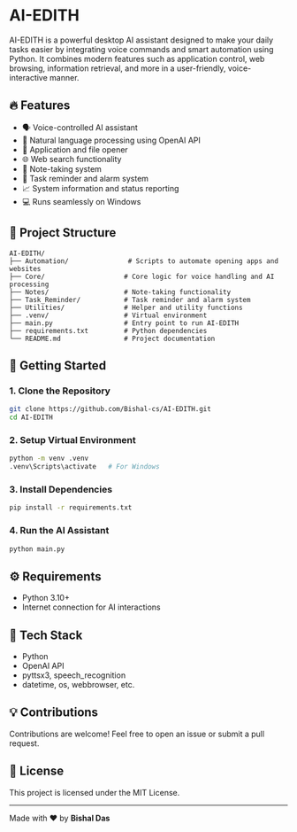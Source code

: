 # AI-EDITH

AI-EDITH is a powerful desktop AI assistant designed to make your daily tasks easier by integrating voice commands and smart automation using Python. It combines modern features such as application control, web browsing, information retrieval, and more in a user-friendly, voice-interactive manner.

## 🔥 Features
- 🗣️ Voice-controlled AI assistant
- 💬 Natural language processing using OpenAI API
- 📂 Application and file opener
- 🌐 Web search functionality
- 📑 Note-taking system
- 🔔 Task reminder and alarm system
- 📈 System information and status reporting
- 💻 Runs seamlessly on Windows

## 📂 Project Structure
```
AI-EDITH/
├── Automation/               # Scripts to automate opening apps and websites
├── Core/                    # Core logic for voice handling and AI processing
├── Notes/                   # Note-taking functionality
├── Task_Reminder/           # Task reminder and alarm system
├── Utilities/               # Helper and utility functions
├── .venv/                   # Virtual environment
├── main.py                  # Entry point to run AI-EDITH
├── requirements.txt         # Python dependencies
└── README.md                # Project documentation
```

## 🚀 Getting Started
### 1. Clone the Repository
```bash
git clone https://github.com/Bishal-cs/AI-EDITH.git
cd AI-EDITH
```

### 2. Setup Virtual Environment
```bash
python -m venv .venv
.venv\Scripts\activate   # For Windows
```

### 3. Install Dependencies
```bash
pip install -r requirements.txt
```

### 4. Run the AI Assistant
```bash
python main.py
```

## ⚙️ Requirements
- Python 3.10+
- Internet connection for AI interactions

## 🤖 Tech Stack
- Python
- OpenAI API
- pyttsx3, speech_recognition
- datetime, os, webbrowser, etc.

## 💡 Contributions
Contributions are welcome! Feel free to open an issue or submit a pull request.

## 📄 License
This project is licensed under the MIT License.

---
Made with ❤️ by **Bishal Das**

